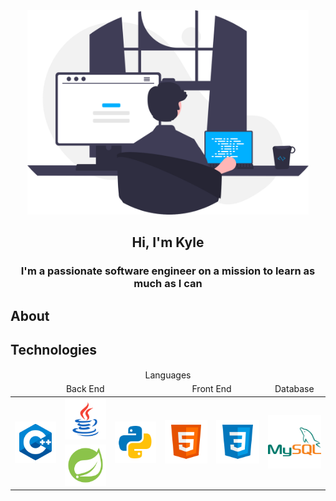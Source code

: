 <div id="header" align="center">
    <img src="images/programmer.svg" width="450px" alt="programmer">
    <h2>Hi, I'm Kyle</h2>
</div>

<h3 align="center">I'm a passionate software engineer on a mission to learn as much as I can</h3>

## About

## Technologies
<div id="technologies" align="center">
    <table>
        <thead align="center">
            <tr>
            <td colspan="6">Languages</td>
            </tr>
            <tr>
            <td colspan="3">Back End</td>
            <td colspan="2">Front End</td>
            <td>Database</td>
            </tr>
        </thead>
        <tbody align="center">
            <tr>
                <td rowspan="2"><a href="https://cppinstitute.org/"><img src="images/logos/c++.svg"></a></td>
                <td><img src="images/logos/java.svg"></td>
                <td rowspan="2"><a href="https://www.python.org/"><img src="images/logos/python.svg"></a></td>
                <td rowspan="2"><img src="images/logos/html.svg"></td>
                <td rowspan="2"><img src="images/logos/css.svg"></td>
                <td rowspan="2"><a href=""><img src="images/logos/mysql.svg"></a></td>
            </tr>
            <tr>
                <td rowspan="2"><a href="https://spring.io/"><img src="images/logos/spring.svg"></a></td>
            </tr>
        </tbody>
    </table>
</div>

